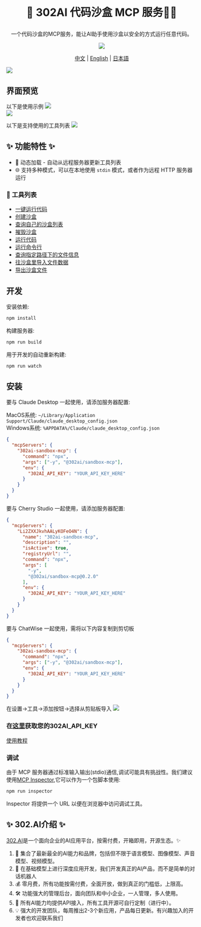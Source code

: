 # <p align="center">🤖 302AI 代码沙盒 MCP 服务🚀✨</p>

<p align="center">一个代码沙盒的MCP服务，能让AI助手使用沙盒以安全的方式运行任意代码。</p>

<p align="center"><a href="https://www.npmjs.com/package/@302ai/sandbox-mcp" target="blank"><img src="https://file.302.ai/gpt/imgs/github/20250102/72a57c4263944b73bf521830878ae39a.png" /></a></p >

<p align="center"><a href="README_zh.md">中文</a> | <a href="README.md">English</a> | <a href="README_ja.md">日本語</a></p>

![](docs/302_Sandbox_MCP_Server.jpg) 

## 界面预览
以下是使用示例
![](docs/302_Sandbox_MCP_Server_screenshot_01.png)     
![](docs/302_Sandbox_MCP_Server_screenshot_02.png)     

以下是支持使用的工具列表
![](docs/302_Sandbox_MCP_Server_screenshot_03.png)

   

## ✨ 功能特性 ✨
- 🔧 动态加载 - 自动从远程服务器更新工具列表
- 🌐 支持多种模式，可以在本地使用 `stdin` 模式，或者作为远程 HTTP 服务器运行
### 🚀 工具列表
- [一键运行代码](https://302ai.apifox.cn/api-276039652)
- [创建沙盒](https://302ai.apifox.cn/api-276079606)
- [查询自己的沙盒列表](https://302ai.apifox.cn/api-276086526)
- [摧毁沙盒](https://302ai.apifox.cn/api-276092957)
- [运行代码](https://302ai.apifox.cn/api-276100061)
- [运行命令行](https://302ai.apifox.cn/api-276106261)
- [查询指定路径下的文件信息](https://302ai.apifox.cn/api-276110558)
- [往沙盒里导入文件数据](https://302ai.apifox.cn/api-276123813)
- [导出沙盒文件](https://302ai.apifox.cn/api-276123525)

## 开发

安装依赖:

```bash
npm install
```

构建服务器:

```bash
npm run build
```

用于开发的自动重新构建:

```bash
npm run watch
```

## 安装

要与 Claude Desktop 一起使用，请添加服务器配置:

MacOS系统: `~/Library/Application Support/Claude/claude_desktop_config.json`    
Windows系统: `%APPDATA%/Claude/claude_desktop_config.json`

```json
{
  "mcpServers": {
    "302ai-sandbox-mcp": {
      "command": "npx",
      "args": ["-y", "@302ai/sandbox-mcp"],
      "env": {
        "302AI_API_KEY": "YOUR_API_KEY_HERE"
      }
    }
  }
}
```

要与 Cherry Studio 一起使用，请添加服务器配置:

```json
{
  "mcpServers": {
    "Li2ZXXJkvhAALyKOFeO4N": {
      "name": "302ai-sandbox-mcp",
      "description": "",
      "isActive": true,
      "registryUrl": "",
      "command": "npx",
      "args": [
        "-y",
        "@302ai/sandbox-mcp@0.2.0"
      ],
      "env": {
        "302AI_API_KEY": "YOUR_API_KEY_HERE"
      }
    }
  }
}
```

要与 ChatWise 一起使用，需将以下内容复制到剪切板
```json
{
  "mcpServers": {
    "302ai-sandbox-mcp": {
      "command": "npx",
      "args": ["-y", "@302ai/sandbox-mcp"],
      "env": {
        "302AI_API_KEY": "YOUR_API_KEY_HERE"
      }
    }
  }
}
```
在设置->工具->添加按钮->选择从剪贴板导入
![](docs/302_Sandbox_MCP_Server_screenshot_04.jpg)

### 在[这里](https://dash.302.ai/apis/list)获取您的302AI_API_KEY
[使用教程](https://help.302.ai/docs/API-guan-li)

### 调试

由于 MCP 服务器通过标准输入输出(stdio)通信,调试可能具有挑战性。我们建议使用[MCP Inspector](https://github.com/modelcontextprotocol/inspector),它可以作为一个包脚本使用:

```bash
npm run inspector
```

Inspector 将提供一个 URL 以便在浏览器中访问调试工具。

## ✨ 302.AI介绍 ✨
[302.AI](https://302.ai)是一个面向企业的AI应用平台，按需付费，开箱即用，开源生态。✨
1. 🧠 集合了最新最全的AI能力和品牌，包括但不限于语言模型、图像模型、声音模型、视频模型。
2. 🚀 在基础模型上进行深度应用开发，我们开发真正的AI产品，而不是简单的对话机器人
3. 💰 零月费，所有功能按需付费，全面开放，做到真正的门槛低，上限高。
4. 🛠 功能强大的管理后台，面向团队和中小企业，一人管理，多人使用。
5. 🔗 所有AI能力均提供API接入，所有工具开源可自行定制（进行中）。
6. 💡 强大的开发团队，每周推出2-3个新应用，产品每日更新。有兴趣加入的开发者也欢迎联系我们
